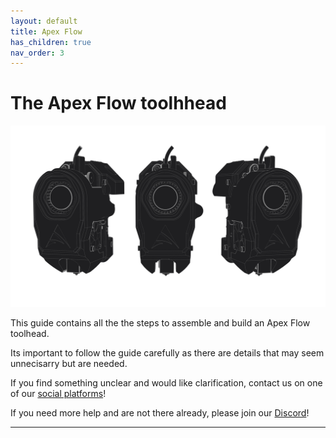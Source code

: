 ```yaml
---
layout: default
title: Apex Flow
has_children: true
nav_order: 3
---
```


# The Apex Flow toolhhead

![](./assets/apexflow.png)

This guide contains all the the steps to assemble and build an Apex Flow toolhead.

Its important to follow the guide carefully as there are details that may seem unnecisarry but are needed. 

If you find something unclear and would like clarification, contact us on one of our [social platforms](https://apexinvent.github.io/ApexInvent-Documentation/social.html)!

If you need more help and are not there already, please join our [Discord](https://discord.gg/vhEEsyMe3b)!

---

